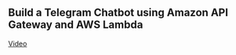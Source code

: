 ## Build a Telegram Chatbot using Amazon API Gateway and AWS Lambda
[Video](https://youtu.be/NN8j1m0MEdk)

